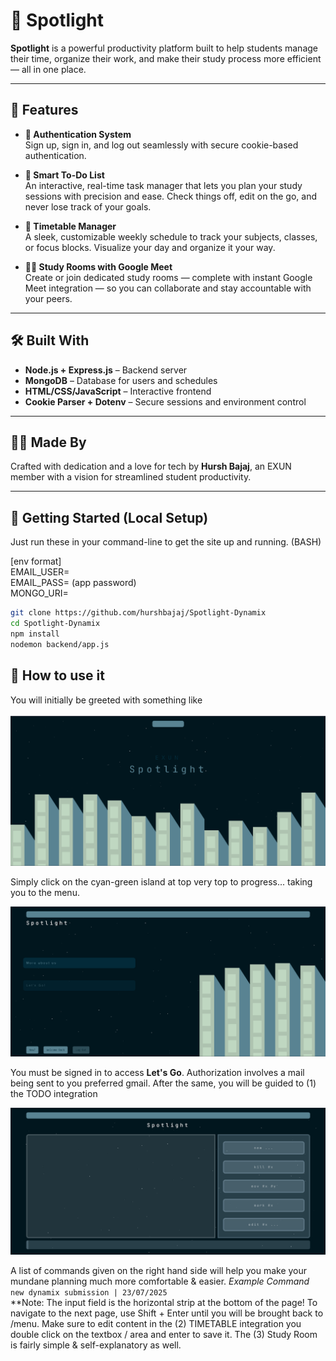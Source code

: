 # 🌟 Spotlight

**Spotlight** is a powerful productivity platform built to help students manage their time, organize their work, and make their study process more efficient — all in one place.

---

## 🚀 Features

- **🔐 Authentication System**  
  Sign up, sign in, and log out seamlessly with secure cookie-based authentication.

- **🧠 Smart To-Do List**  
  An interactive, real-time task manager that lets you plan your study sessions with precision and ease. Check things off, edit on the go, and never lose track of your goals.

- **📆 Timetable Manager**  
  A sleek, customizable weekly schedule to track your subjects, classes, or focus blocks. Visualize your day and organize it your way.

- **🧑‍💻 Study Rooms with Google Meet**  
  Create or join dedicated study rooms — complete with instant Google Meet integration — so you can collaborate and stay accountable with your peers.

---

## 🛠 Built With

- **Node.js + Express.js** – Backend server
- **MongoDB** – Database for users and schedules
- **HTML/CSS/JavaScript** – Interactive frontend
- **Cookie Parser + Dotenv** – Secure sessions and environment control

---

## 👨‍💻 Made By

Crafted with dedication and a love for tech by **Hursh Bajaj**, an EXUN member with a vision for streamlined student productivity.

---

## 📂 Getting Started (Local Setup)

Just run these in your command-line to get the site up and running. (BASH)

[env format] <br>
EMAIL_USER= <br>
EMAIL_PASS= (app password)<br>
MONGO_URI= <br>

```bash
git clone https://github.com/hurshbajaj/Spotlight-Dynamix
cd Spotlight-Dynamix
npm install
nodemon backend/app.js
```

## 🔧 How to use it

You will initially be greeted with something like   
<br>
![Image](imgs/Screenshot%202025-07-23%20213137.png)
<br>

Simply click on the cyan-green island at top very top to progress... taking you to the menu.

![alt text](imgs/Screenshot%202025-07-23%20214050.png)

You must be signed in to access **Let's Go**. Authorization involves a mail being sent to you preferred gmail. After the same, you will be guided to (1) the TODO integration

![alt text](imgs/image.png)

A list of commands given on the right hand side will help you make your mundane planning much more comfortable & easier. *Example Command* 
<br>
```new dynamix submission | 23/07/2025```
<br>
**Note: The input field is the horizontal strip at the bottom of the page!
To navigate to the next page, use Shift + Enter until you will be brought back to /menu. Make sure to edit content in the (2) TIMETABLE integration you double click on the textbox / area and enter to save it. The (3) Study Room is fairly simple & self-explanatory as well.





